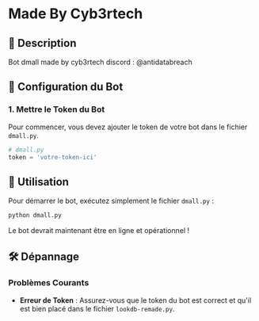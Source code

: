 # Made By Cyb3rtech
## 📄 Description

Bot dmall made by cyb3rtech
discord : @antidatabreach 

## 📁 Configuration du Bot

### 1. Mettre le Token du Bot

Pour commencer, vous devez ajouter le token de votre bot dans le fichier `dmall.py`.

```python
# dmall.py
token = 'votre-token-ici'
```

## 🚀 Utilisation

Pour démarrer le bot, exécutez simplement le fichier `dmall.py` :

```bash
python dmall.py
```

Le bot devrait maintenant être en ligne et opérationnel !

## 🛠️ Dépannage

### Problèmes Courants

- **Erreur de Token** : Assurez-vous que le token du bot est correct et qu'il est bien placé dans le fichier `lookdb-remade.py`.
